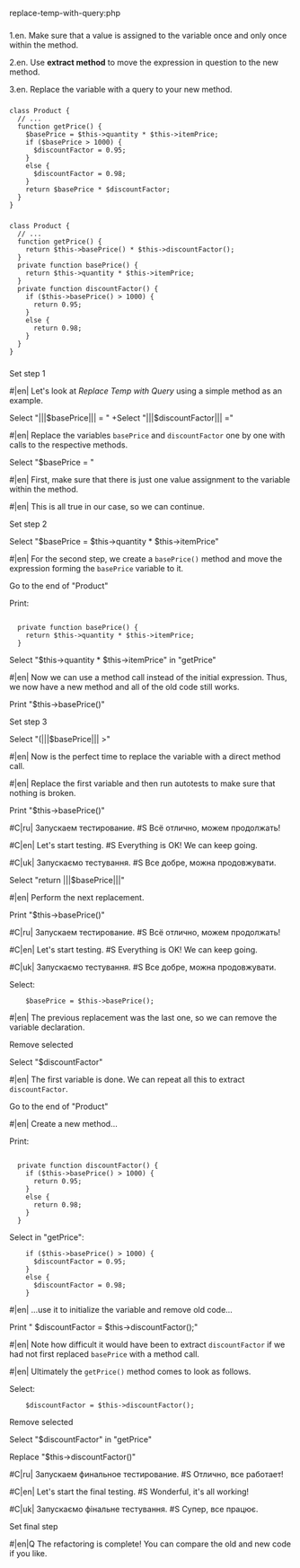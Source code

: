 replace-temp-with-query:php

###

1.en. Make sure that a value is assigned to the variable once and only once within the method.

2.en. Use <b>extract method</b> to move the expression in question to the new method.

3.en. Replace the variable with a query to your new method.



###

```
class Product {
  // ...
  function getPrice() {
    $basePrice = $this->quantity * $this->itemPrice;
    if ($basePrice > 1000) {
      $discountFactor = 0.95;
    }
    else {
      $discountFactor = 0.98;
    }
    return $basePrice * $discountFactor;
  }
}
```

###

```
class Product {
  // ...
  function getPrice() {
    return $this->basePrice() * $this->discountFactor();
  }
  private function basePrice() {
    return $this->quantity * $this->itemPrice;
  }
  private function discountFactor() {
    if ($this->basePrice() > 1000) {
      return 0.95;
    }
    else {
      return 0.98;
    }
  }
}
```

###

Set step 1

#|en| Let's look at <i>Replace Temp with Query</i> using a simple method as an example.

Select "|||$basePrice||| = "
+Select "|||$discountFactor||| ="

#|en| Replace the variables <code>basePrice</code> and <code>discountFactor</code> one by one with calls to the respective methods.

Select "$basePrice = "

#|en| First, make sure that there is just one value assignment to the variable within the method.

#|en| This is all true in our case, so we can continue.

Set step 2

Select "$basePrice = $this->quantity * $this->itemPrice"

#|en| For the second step, we create a <code>basePrice()</code> method and move the expression forming the <code>basePrice</code> variable to it.

Go to the end of "Product"

Print:
```

  private function basePrice() {
    return $this->quantity * $this->itemPrice;
  }
```

Select "$this->quantity * $this->itemPrice" in "getPrice"

#|en| Now we can use a method call instead of the initial expression. Thus, we now have a new method and all of the old code still works.

Print "$this->basePrice()"

Set step 3

Select "(|||$basePrice||| >"

#|en| Now is the perfect time to replace the variable with a direct method call.

#|en| Replace the first variable and then run autotests to make sure that nothing is broken.

Print "$this->basePrice()"

#C|ru| Запускаем тестирование.
#S Всё отлично, можем продолжать!

#C|en| Let's start testing.
#S Everything is OK! We can keep going.

#C|uk| Запускаємо тестування.
#S Все добре, можна продовжувати.

Select "return |||$basePrice|||"

#|en| Perform the next replacement.

Print "$this->basePrice()"

#C|ru| Запускаем тестирование.
#S Всё отлично, можем продолжать!

#C|en| Let's start testing.
#S Everything is OK! We can keep going.

#C|uk| Запускаємо тестування.
#S Все добре, можна продовжувати.

Select:
```
    $basePrice = $this->basePrice();

```

#|en| The previous replacement was the last one, so we can remove the variable declaration.

Remove selected

Select "$discountFactor"

#|en| The first variable is done. We can repeat all this to extract <code>discountFactor</code>.

Go to the end of "Product"

#|en| Create a new method…

Print:
```

  private function discountFactor() {
    if ($this->basePrice() > 1000) {
      return 0.95;
    }
    else {
      return 0.98;
    }
  }
```

Select in "getPrice":
```
    if ($this->basePrice() > 1000) {
      $discountFactor = 0.95;
    }
    else {
      $discountFactor = 0.98;
    }
```

#|en| …use it to initialize the variable and remove old code…

Print "    $discountFactor = $this->discountFactor();"

#|en| Note how difficult it would have been to extract <code>discountFactor</code> if we had not first replaced <code>basePrice</code> with a method call.

#|en| Ultimately the <code>getPrice()</code> method comes to look as follows.

Select:
```
    $discountFactor = $this->discountFactor();

```

Remove selected

Select "$discountFactor" in "getPrice"

Replace "$this->discountFactor()"

#C|ru| Запускаем финальное тестирование.
#S Отлично, все работает!

#C|en| Let's start the final testing.
#S Wonderful, it's all working!

#C|uk| Запускаємо фінальне тестування.
#S Супер, все працює.

Set final step

#|en|Q The refactoring is complete! You can compare the old and new code if you like.
